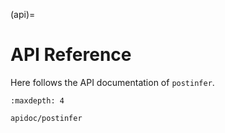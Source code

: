 (api)=

# API Reference

Here follows the API documentation of ``postinfer``.

```{toctree}
:maxdepth: 4

apidoc/postinfer
```
